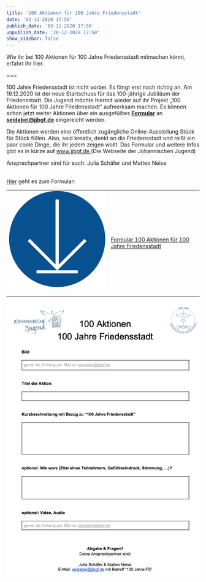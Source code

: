 ```yaml
---
title: '100 Aktionen für 100 Jahre Friedensstadt'
date: '03-11-2020 17:50'
publish_date: '03-11-2020 17:50'
unpublish_date: '20-12-2020 17:50'
show_sidebar: false
---
```


Wie ihr bei 100 Aktionen für 100 Jahre Friedensstadt mitmachen könnt, erfahrt ihr hier.

===

100 Jahre Friedensstadt ist nicht vorbei. Es fängt erst noch richtig an. Am 19.12.2020 ist der neue Startschuss für das 100-jährige Jubiläum der Friedensstadt. Die Jugend möchte hiermit wieder auf ihr Projekt „100 Aktionen für 100 Jahre Friedensstadt“ aufmerksam machen. Es können schon jetzt weiter Aktionen über ein ausgefülltes **[Formular](Formular%20100%20Aktionen%20f%C3%BCr%20100%20Jahre%20FS.pdf)** an **<a href="mailto: seidabei@jjbgf.de">seidabei@jjbgf.de</a>** eingereicht werden. 

Die Aktionen werden eine öffentlich zugängliche Online-Ausstellung Stück für Stück füllen. Also, seid kreativ, denkt an die Friedensstadt und reißt ein paar coole Dinge, die ihr jedem zeigen wollt. Das Formular und weitere Infos gibt es in kürze auf [www.jjbgf.de ](www.jjbgf.de)(Die Webseite der Johannischen Jugend)

Ansprechpartner sind für euch: Julia Schäfer und Matteo Neise<br><br>

[Hier](Formular%20100%20Aktionen%20f%C3%BCr%20100%20Jahre%20FS.pdf) geht es zum Formular:<br>

|  |  |
| ------ | ----------- |
| [![](icon_herunterladen.png?cropResize=100,100)](Formular%20100%20Aktionen%20f%C3%BCr%20100%20Jahre%20FS.pdf)<font color="white">.     .</font> | [Formular 100 Aktionen für 100 Jahre Friedensstadt](Formular%20100%20Aktionen%20f%C3%BCr%20100%20Jahre%20FS.pdf) |


![](Bildschirmfoto%202020-11-04%20um%2009.46.06.png?cropResize=100,100)